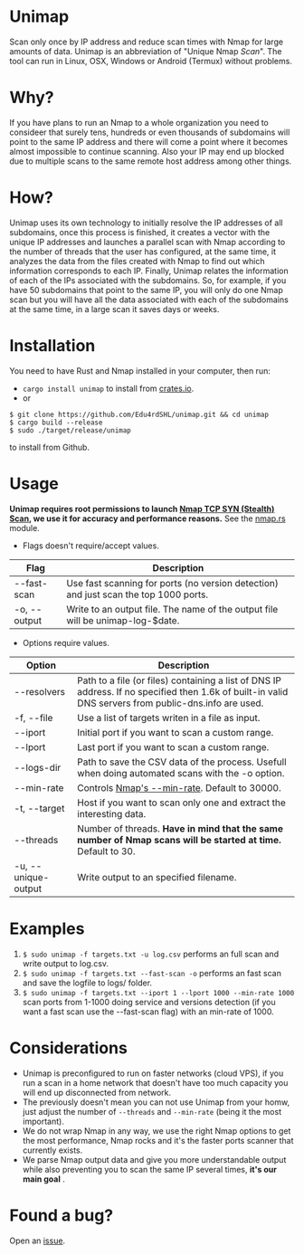 # Unimap
Scan only once by IP address and reduce scan times with Nmap for large amounts of data. Unimap is an abbreviation of "Unique Nmap *Scan*". The tool can run in Linux, OSX, Windows or Android (Termux) without problems.

# Why?
If you have plans to run an Nmap to a whole organization you need to consideer that surely tens, hundreds or even thousands of subdomains will point to the same IP address and there will come a point where it becomes almost impossible to continue scanning. Also your IP may end up blocked due to multiple scans to the same remote host address among other things.

# How?
Unimap uses its own technology to initially resolve the IP addresses of all subdomains, once this process is finished, it creates a vector with the unique IP addresses and launches a parallel scan with Nmap according to the number of threads that the user has configured, at the same time, it analyzes the data from the files created with Nmap to find out which information corresponds to each IP. Finally, Unimap relates the information of each of the IPs associated with the subdomains. So, for example, if you have 50 subdomains that point to the same IP, you will only do one Nmap scan but you will have all the data associated with each of the subdomains at the same time, in a large scan it saves days or weeks.

# Installation

You need to have Rust and Nmap installed in your computer, then run:

* `cargo install unimap` to install from [crates.io](https://crates.io).
* or
```
$ git clone https://github.com/Edu4rdSHL/unimap.git && cd unimap
$ cargo build --release
$ sudo ./target/release/unimap
```
to install from Github.

# Usage

**Unimap requires root permissions to launch [Nmap TCP SYN (Stealth) Scan](https://nmap.org/book/synscan.html), we use it for accuracy and performance reasons.** See the [nmap.rs](https://github.com/Edu4rdSHL/unimap/blob/43b878e0d1ae74dc44d0ec51ce16a23fc6896a61/src/nmap.rs#L166) module.

* Flags doesn't require/accept values.

|Flag|Description|
|-----------|------------|
|--fast-scan|Use fast scanning for ports (no version detection) and just scan the top 1000 ports.|
|-o, --output| Write to an output file. The name of the output file will be unimap-log-$date.|

* Options require values.

|Option|Description|
|-----------|------------|
|--resolvers|Path to a file (or files) containing a list of DNS IP address. If no specified then 1.6k of built-in valid DNS servers from public-dns.info are used.|
|-f, --file|Use a list of targets writen in a file as input.|
|--iport|Initial port if you want to scan a custom range.|
|--lport|Last port if you want to scan a custom range.|
|--logs-dir|Path to save the CSV data of the process. Usefull when doing automated scans with the -o option.|
|--min-rate| Controls [Nmap's --min-rate](https://nmap.org/book/man-performance.html). Default to 30000.|
|-t, --target|Host if you want to scan only one and extract the interesting data.|
|--threads|Number of threads. **Have in mind that the same number of Nmap scans will be started at time.** Default to 30.|
|-u, --unique-output|Write output to an specified filename.|

# Examples

1. `$ sudo unimap -f targets.txt -u log.csv` performs an full scan and write output to log.csv.
2. `$ sudo unimap -f targets.txt --fast-scan -o` performs an fast scan and save the logfile to logs/ folder.
3. `$ sudo unimap -f targets.txt --iport 1 --lport 1000 --min-rate 1000` scan ports from 1-1000 doing service and versions detection (if you want a fast scan use the --fast-scan flag) with an min-rate of 1000.

# Considerations

* Unimap is preconfigured to run on faster networks (cloud VPS), if you run a scan in a home network that doesn't have too much capacity you will end up disconnected from network.
* The previously doesn't mean you can not use Unimap from your homw, just adjust the number of `--threads` and `--min-rate` (being it the most important).
* We do not wrap Nmap in any way, we use the right Nmap options to get the most performance, Nmap rocks and it's the faster ports scanner that currently exists.
* We parse Nmap output data and give you more understandable output while also preventing you to scan the same IP several times, **it's our main goal** .

# Found a bug?
Open an [issue](https://github.com/Edu4rdSHL/unimap).
